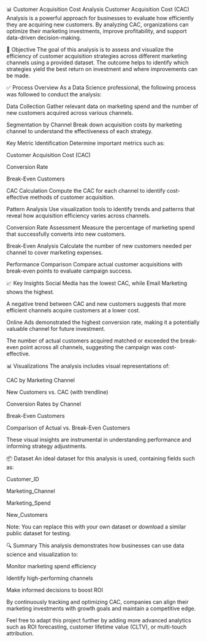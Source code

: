 📊 Customer Acquisition Cost Analysis
Customer Acquisition Cost (CAC) Analysis is a powerful approach for businesses to evaluate how efficiently they are acquiring new customers. By analyzing CAC, organizations can optimize their marketing investments, improve profitability, and support data-driven decision-making.

🧠 Objective
The goal of this analysis is to assess and visualize the efficiency of customer acquisition strategies across different marketing channels using a provided dataset. The outcome helps to identify which strategies yield the best return on investment and where improvements can be made.

✅ Process Overview
As a Data Science professional, the following process was followed to conduct the analysis:

Data Collection
Gather relevant data on marketing spend and the number of new customers acquired across various channels.

Segmentation by Channel
Break down acquisition costs by marketing channel to understand the effectiveness of each strategy.

Key Metric Identification
Determine important metrics such as:

Customer Acquisition Cost (CAC)

Conversion Rate

Break-Even Customers

CAC Calculation
Compute the CAC for each channel to identify cost-effective methods of customer acquisition.

Pattern Analysis
Use visualization tools to identify trends and patterns that reveal how acquisition efficiency varies across channels.

Conversion Rate Assessment
Measure the percentage of marketing spend that successfully converts into new customers.

Break-Even Analysis
Calculate the number of new customers needed per channel to cover marketing expenses.

Performance Comparison
Compare actual customer acquisitions with break-even points to evaluate campaign success.

📈 Key Insights
Social Media has the lowest CAC, while Email Marketing shows the highest.

A negative trend between CAC and new customers suggests that more efficient channels acquire customers at a lower cost.

Online Ads demonstrated the highest conversion rate, making it a potentially valuable channel for future investment.

The number of actual customers acquired matched or exceeded the break-even point across all channels, suggesting the campaign was cost-effective.

📊 Visualizations
The analysis includes visual representations of:

CAC by Marketing Channel

New Customers vs. CAC (with trendline)

Conversion Rates by Channel

Break-Even Customers

Comparison of Actual vs. Break-Even Customers

These visual insights are instrumental in understanding performance and informing strategy adjustments.

📦 Dataset
An ideal dataset for this analysis is used, containing fields such as:

Customer_ID

Marketing_Channel

Marketing_Spend

New_Customers

Note: You can replace this with your own dataset or download a similar public dataset for testing.

🔍 Summary
This analysis demonstrates how businesses can use data science and visualization to:

Monitor marketing spend efficiency

Identify high-performing channels

Make informed decisions to boost ROI

By continuously tracking and optimizing CAC, companies can align their marketing investments with growth goals and maintain a competitive edge.

Feel free to adapt this project further by adding more advanced analytics such as ROI forecasting, customer lifetime value (CLTV), or multi-touch attribution.
